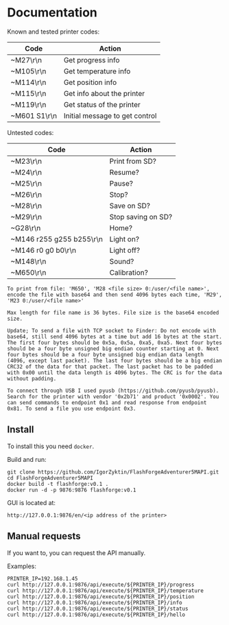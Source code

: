 # Documentation

Known and tested printer codes:

| Code         | Action                         |
|--------------|--------------------------------|
| ~M27\r\n     | Get progress info              |
| ~M105\r\n    | Get temperature info           |
| ~M114\r\n    | Get position info              |
| ~M115\r\n    | Get info about the printer     |
| ~M119\r\n    | Get status of the printer      |
| ~M601 S1\r\n | Initial message to get control |

Untested codes:

| Code                     | Action             |
|--------------------------|--------------------|
| ~M23\r\n                 | Print from SD?     |
| ~M24\r\n                 | Resume?            |
| ~M25\r\n                 | Pause?             |
| ~M26\r\n                 | Stop?              |
| ~M28\r\n                 | Save on SD?        |
| ~M29\r\n                 | Stop saving on SD? |
| ~G28\r\n                 | Home?              |
| ~M146 r255 g255 b255\r\n | Light on?          |
| ~M146 r0 g0 b0\r\n       | Light off?         |
| ~M148\r\n                | Sound?             |
| ~M650\r\n                | Calibration?       |

```
To print from file: 'M650', 'M28 <file size> 0:/user/<file name>', encode the file with base64 and then send 4096 bytes each time, 'M29', 'M23 0:/user/<file name>'

Max length for file name is 36 bytes. File size is the base64 encoded size.

Update; To send a file with TCP socket to Finder: Do not encode with base64, still send 4096 bytes at a time but add 16 bytes at the start. The first four bytes should be 0x5a, 0x5a, 0xa5, 0xa5. Next four bytes should be a four byte unsigned big endian counter starting at 0. Next four bytes should be a four byte unsigned big endian data length (4096, except last packet). The last four bytes should be a big endian CRC32 of the data for that packet. The last packet has to be padded with 0x00 until the data length is 4096 bytes. The CRC is for the data without padding.

To connect through USB I used pyusb (https://github.com/pyusb/pyusb). Search for the printer with vendor '0x2b71' and product '0x0002'. You can send commands to endpoint 0x1 and read response from endpoint 0x81. To send a file you use endpoint 0x3.
```

## Install

To install this you need `docker`.

Build and run:

```shell
git clone https://github.com/IgorZyktin/FlashForgeAdventurer5MAPI.git
cd FlashForgeAdventurer5MAPI
docker build -t flashforge:v0.1 .
docker run -d -p 9876:9876 flashforge:v0.1
```

GUI is located at:

```shell
http://127.0.0.1:9876/en/<ip address of the printer>
```

## Manual requests

If you want to, you can request the API manually.

Examples:

```shell
PRINTER_IP=192.168.1.45
curl http://127.0.0.1:9876/api/execute/${PRINTER_IP}/progress
curl http://127.0.0.1:9876/api/execute/${PRINTER_IP}/temperature
curl http://127.0.0.1:9876/api/execute/${PRINTER_IP}/position
curl http://127.0.0.1:9876/api/execute/${PRINTER_IP}/info
curl http://127.0.0.1:9876/api/execute/${PRINTER_IP}/status
curl http://127.0.0.1:9876/api/execute/${PRINTER_IP}/hello
```
